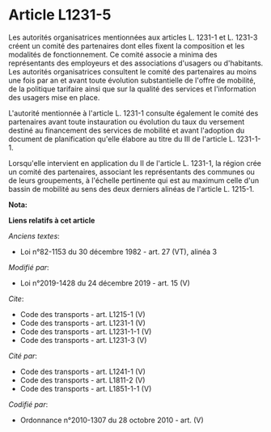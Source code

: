 # Article L1231-5

Les autorités organisatrices mentionnées aux articles L. 1231-1 et L. 1231-3 créent un comité des partenaires dont elles
fixent la composition et les modalités de fonctionnement. Ce comité associe a minima des représentants des employeurs et des
associations d'usagers ou d'habitants. Les autorités organisatrices consultent le comité des partenaires au moins une fois
par an et avant toute évolution substantielle de l'offre de mobilité, de la politique tarifaire ainsi que sur la qualité des
services et l'information des usagers mise en place. 

L'autorité mentionnée à l'article L. 1231-1 consulte également le comité des partenaires avant toute instauration ou
évolution du taux du versement destiné au financement des services de mobilité et avant l'adoption du document de
planification qu'elle élabore au titre du III de l'article L. 1231-1-1. 

Lorsqu'elle intervient en application du II de l'article L. 1231-1, la région crée un comité des partenaires, associant les
représentants des communes ou de leurs groupements, à l'échelle pertinente qui est au maximum celle d'un bassin de mobilité
au sens des deux derniers alinéas de l'article L. 1215-1.

**Nota:**



**Liens relatifs à cet article**

_Anciens textes_:

  - Loi n°82-1153 du 30 décembre 1982 - art. 27 (VT), alinéa 3

_Modifié par_:

  - Loi n°2019-1428 du 24 décembre 2019 - art. 15 (V)

_Cite_:

  - Code des transports - art. L1215-1 (V)
  - Code des transports - art. L1231-1 (V)
  - Code des transports - art. L1231-1-1 (V)
  - Code des transports - art. L1231-3 (V)

_Cité par_:

  - Code des transports - art. L1241-1 (V)
  - Code des transports - art. L1811-2 (V)
  - Code des transports - art. L1851-1-1 (V)

_Codifié par_:

  - Ordonnance n°2010-1307 du 28 octobre 2010 - art. (V)
